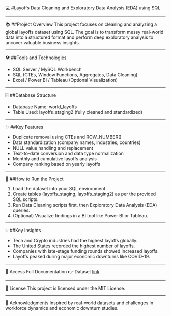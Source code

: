 💻 #Layoffs Data Cleaning and Exploratory Data Analysis (EDA) using SQL
 
 
________________________________________
📚 ##Project Overview
This project focuses on cleaning and analyzing a global layoffs dataset using SQL. The goal is to transform messy real-world data into a structured format and perform deep exploratory analysis to uncover valuable business insights.
________________________________________
🛠️ ##Tools and Technologies
-	SQL Server / MySQL Workbench
-	SQL (CTEs, Window Functions, Aggregates, Data Cleaning)
-	Excel / Power BI / Tableau (Optional Visualization)
________________________________________
🗄️ ##Database Structure
-	Database Name: world_layoffs
-	Table Used: layoffs_staging2 (fully cleaned and standardized)
________________________________________
✨ ##Key Features
-	Duplicate removal using CTEs and ROW_NUMBER()
-	Data standardization (company names, industries, countries)
-	NULL value handling and replacement
-	Text-to-date conversion and data type normalization
-	Monthly and cumulative layoffs analysis
-	Company ranking based on yearly layoffs
________________________________________
🚀 ##How to Run the Project
1.	Load the dataset into your SQL environment.
2.	Create tables (layoffs_staging, layoffs_staging2) as per the provided SQL scripts.
3.	Run Data Cleaning scripts first, then Exploratory Data Analysis (EDA) queries.
4.	(Optional) Visualize findings in a BI tool like Power BI or Tableau.
________________________________________
💡 ##Key Insights
-	Tech and Crypto industries had the highest layoffs globally.
-	The United States recorded the highest number of layoffs.
-	Companies with late-stage funding rounds showed increased layoffs.
-	Layoffs peaked during major economic downturns like COVID-19.
________________________________________
📄 Access Full Documentation
👉 Dataset [link](./Dataset/Md_water_services_data.xlsx)
________________________________________
📜 License
This project is licensed under the MIT License.
________________________________________
🙌 Acknowledgments
Inspired by real-world datasets and challenges in workforce dynamics and economic downturn studies.
